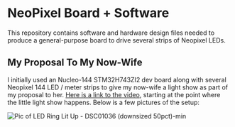 # NeoPixel Board + Software
This repository contains software and hardware design files needed to produce a general-purpose board to drive several strips of Neopixel LEDs.

## My Proposal To My Now-Wife
I initially used an Nucleo-144 STM32H743ZI2 dev board along with several Neopixel 144 LED / meter strips to give my now-wife a light show as part of my proposal to her. [Here is a link to the video](https://youtu.be/zT_uK6-I1SU?si=tvVxyNfMmwUjfnRf&t=244), starting at the point where the little light show happens. Below is a few pictures of the setup:  

![Pic of LED Ring Lit Up - DSC01036 (downsized 50pct)-min](https://github.com/memphis242/LED_Ring/assets/25826895/fcbe4e26-5387-4033-80e5-df8de17a3340)

